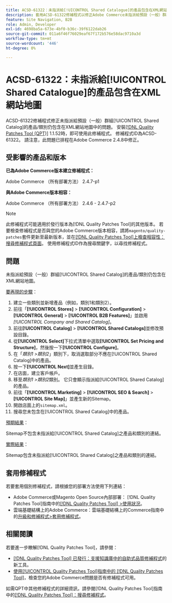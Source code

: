 ```yaml
---
title: ACSD-61322：未指派給[!UICONTROL Shared Catalogue]的產品包含在XML網站地圖
description: 套用ACSD-61322修補程式以修正Adobe Commerce未指派給預設（一般）群組[!UICONTROL Shared Catalog]的產品/類別仍包含在XML網站地圖中的問題。
feature: Site Navigation, B2B
role: Admin, Developer
exl-id: 4698ba5a-673e-4bf0-b36c-39f6122dab26
source-git-commit: 011a6f46f76029eaf67f172b576e58dac9710a3d
workflow-type: tm+mt
source-wordcount: '446'
ht-degree: 0%

---
```


# ACSD-61322：未指派給[!UICONTROL Shared Catalogue]的產品包含在XML網站地圖

ACSD-61322修補程式修正未指派給預設（一般）群組[!UICONTROL Shared Catalog]的產品/類別仍包含在XML網站地圖中的問題。 安裝[[!DNL Quality Patches Tool (QPT)]](https://experienceleague.adobe.com/zh-hant/docs/commerce-operations/tools/quality-patches-tool/quality-patches-tool-to-self-serve-quality-patches) 1.1.52時，即可使用此修補程式。 修補程式ID為ACSD-61322。 請注意，此問題已排程在Adobe Commerce 2.4.8中修正。

## 受影響的產品和版本

**已為Adobe Commerce版本建立修補程式：**

Adobe Commerce （所有部署方法） 2.4.7-p1

**與Adobe Commerce版本相容：**

Adobe Commerce （所有部署方法） 2.4.6 - 2.4.7-p2

>[!NOTE]
>
>此修補程式可能適用於發行版本為[!DNL Quality Patches Tool]的其他版本。 若要檢查修補程式是否與您的Adobe Commerce版本相容，請將`magento/quality-patches`套件更新至最新版本，並在[[!DNL Quality Patches Tool]上檢查相容性：搜尋修補程式頁面](https://experienceleague.adobe.com/tools/commerce-quality-patches/index.html?lang=zh-Hant)。 使用修補程式ID作為搜尋關鍵字，以尋找修補程式。

## 問題

未指派給預設（一般）群組[!UICONTROL Shared Catalog]的產品/類別仍包含在XML網站地圖。

<u>要再現的步驟</u>：

1. 建立一些類別並新增產品（例如，類別1和類別2）。
1. 前往「**[!UICONTROL Stores]** > **[!UICONTROL Configuration]** > **[!UICONTROL General]** > **[!UICONTROL B2B Features]**」並啟用&#x200B;*[!UICONTROL Company and Shared Catalog]*。
1. 前往&#x200B;**[!UICONTROL Catalog]** > **[!UICONTROL Shared Catalogs]**&#x200B;並修改預設目錄。
1. 從&#x200B;**[!UICONTROL Select]**&#x200B;下拉式清單中選取&#x200B;**[!UICONTROL Set Pricing and Structure]**，然後按一下&#x200B;**[!UICONTROL Configure]**。
1. 在「*類別1 >類別2*」類別下，取消選取部分不應在[!UICONTROL Shared Catalog]中的產品。
1. 按一下&#x200B;**[!UICONTROL Next]**&#x200B;並產生目錄。
1. 在店面，建立客戶帳戶。
1. 移至&#x200B;*類別1 >類別2*&#x200B;類別。 它只會顯示指派給[!UICONTROL Shared Catalog]的產品。
1. 前往「**[!UICONTROL Marketing]** > **[!UICONTROL SEO & Search]** > **[!UICONTROL Site Map]**」並產生新的Sitemap。
1. 開啟店面上的`sitemap.xml`。
1. 搜尋您未包含在[!UICONTROL Shared Catalog]中的產品。

<u>預期結果</u>：

Sitemap不包含未指派給[!UICONTROL Shared Catalog]之產品和類別的連結。

<u>實際結果</u>：

Sitemap包含未指派給[!UICONTROL Shared Catalog]之產品和類別的連結。

## 套用修補程式

若要套用個別修補程式，請根據您的部署方法使用下列連結：

* Adobe Commerce或Magento Open Source內部部署： [!DNL Quality Patches Tool]指南中的[[!DNL Quality Patches Tool] >使用狀況](/help/tools/quality-patches-tool/usage.md)。
* 雲端基礎結構上的Adobe Commerce：雲端基礎結構上的Commerce指南中的[升級和修補程式>套用修補程式](https://experienceleague.adobe.com/docs/commerce-cloud-service/user-guide/develop/upgrade/apply-patches.html?lang=zh-Hant)。

## 相關閱讀

若要進一步瞭解[!DNL Quality Patches Tool]，請參閱：

* [[!DNL Quality Patches Tool] 已發行：支援知識庫中的自助式品質修補程式](https://experienceleague.adobe.com/zh-hant/docs/commerce-operations/tools/quality-patches-tool/quality-patches-tool-to-self-serve-quality-patches)的新工具。
* [使用[!UICONTROL Quality Patches Tool]指南中的 [!DNL Quality Patches Tool]](/help/tools/quality-patches-tool/patches-available-in-qpt/check-patch-for-magento-issue-with-magento-quality-patches.md)，檢查您的Adobe Commerce問題是否有修補程式可用。


如需QPT中其他修補程式的詳細資訊，請參閱[!DNL Quality Patches Tool]指南中的[[!DNL Quality Patches Tool]：搜尋修補程式](https://experienceleague.adobe.com/tools/commerce-quality-patches/index.html?lang=zh-Hant)。
